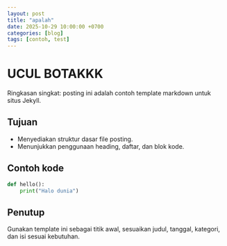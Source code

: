 ```yaml
---
layout: post
title: "apalah"
date: 2025-10-29 10:00:00 +0700
categories: [blog]
tags: [contoh, test]
---
```

# UCUL BOTAKKK

Ringkasan singkat: posting ini adalah contoh template markdown untuk situs Jekyll.

## Tujuan
- Menyediakan struktur dasar file posting.
- Menunjukkan penggunaan heading, daftar, dan blok kode.

## Contoh kode
```python
def hello():
    print("Halo dunia")
```

## Penutup
Gunakan template ini sebagai titik awal, sesuaikan judul, tanggal, kategori, dan isi sesuai kebutuhan.